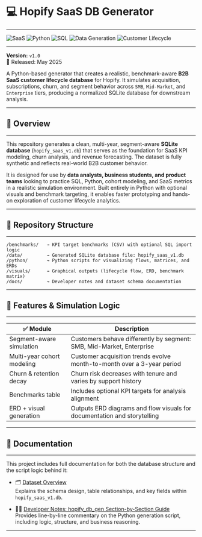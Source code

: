 # 💻 Hopify SaaS DB Generator  

---

![SaaS](https://img.shields.io/badge/SaaS-Simulation-blueviolet)
![Python](https://img.shields.io/badge/Python-3.x-blue?logo=python)
![SQL](https://img.shields.io/badge/SQL-SQLite-lightgrey?logo=sqlite)
![Data Generation](https://img.shields.io/badge/Data-Synthetic-green)
![Customer Lifecycle](https://img.shields.io/badge/Customer-Lifecycle-orange)

---

**Version:** `v1.0`  
📅 Released: May 2025


A Python-based generator that creates a realistic, benchmark-aware **B2B SaaS customer lifecycle database** for Hopify. It simulates acquisition, subscriptions, churn, and segment behavior across `SMB`, `Mid-Market`, and `Enterprise` tiers, producing a normalized SQLite database for downstream analysis.

---

## 🧠 Overview

---

This repository generates a clean, multi-year, segment-aware **SQLite database** (`hopify_saas_v1.db`) that serves as the foundation for SaaS KPI modeling, churn analysis, and revenue forecasting. The dataset is fully synthetic and reflects real-world B2B customer behavior.

It is designed for use by **data analysts, business students, and product teams** looking to practice SQL, Python, cohort modeling, and SaaS metrics in a realistic simulation environment. Built entirely in Python with optional visuals and benchmark targeting, it enables faster prototyping and hands-on exploration of customer lifecycle analytics.

---

## 📁 Repository Structure

---

```text
/benchmarks/   → KPI target benchmarks (CSV) with optional SQL import logic  
/data/         → Generated SQLite database file: hopify_saas_v1.db  
/python/       → Python scripts for visualizing flows, matrices, and ERDs  
/visuals/      → Graphical outputs (lifecycle flow, ERD, benchmark matrix)  
/docs/         → Developer notes and dataset schema documentation

```

---

## 🔧 Features & Simulation Logic

---


| ✅ Module                    | Description                                                                |
|-----------------------------|-----------------------------------------------------------------------------|
| Segment-aware simulation    | Customers behave differently by segment: SMB, Mid-Market, Enterprise        |
| Multi-year cohort modeling  | Customer acquisition trends evolve month-to-month over a 3-year period      |
| Churn & retention decay     | Churn risk decreases with tenure and varies by support history              |
| Benchmarks table            | Includes optional KPI targets for analysis alignment                        |
| ERD + visual generation     | Outputs ERD diagrams and flow visuals for documentation and storytelling    |


---

## 📄 Documentation

---

This project includes full documentation for both the database structure and the script logic behind it:

- 🗂️ [Dataset Overview](docs/hopify_db_dataset_overview.md)  
  Explains the schema design, table relationships, and key fields within `hopify_saas_v1.db`.

- 🧑‍💻 [Developer Notes: hopify_db_gen Section-by-Section Guide](docs/hopify_db_gen_section_notes.md)  
  Provides line-by-line commentary on the Python generation script, including logic, structure, and business reasoning.


---



